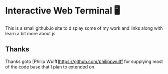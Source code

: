 # Interactive Web Terminal 🖥

This is a small github.io site to display some of my work and links along with learn a bit more about js. 

## Thanks
Thanks goto [Philip Wulff]https://github.com/philippwulff for supplying most of the code base that I plan to extended on.
